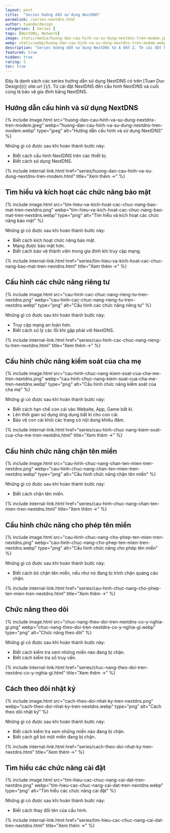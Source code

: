 ```yaml
---
layout: post
title:  "Series hướng dẫn sử dụng NextDNS"
permalink: /series-nextdns.html
author: tuanducdesign
categories: [ Series ]
tags: [NextDNS, Network]
image: static/media/huong-dan-cau-hinh-va-su-dung-nextdns-tren-modem.jpeg
webp: static/webp/huong-dan-cau-hinh-va-su-dung-nextdns-tren-modem.webp
description: "Series hướng dẫn sử dụng NextDNS từ A đến Z. Từ cài đặt NextDNS đến cấu hình NextDNS và cuối cùng là bảo vệ gia đình bằng NextDNS."
featured: true
hidden: true
rating: 5
toc: true
---
```


Đây là danh sách các series hướng dẫn sử dụng NextDNS có trên [Tuan Duc Design]({{ site.url }}/). Từ cài đặt NextDNS đến cấu hình NextDNS và cuối cùng là bảo vệ gia đình bằng NextDNS.

## Hướng dẫn cấu hình và sử dụng NextDNS

{% include image.html src="huong-dan-cau-hinh-va-su-dung-nextdns-tren-modem.jpeg" webp="huong-dan-cau-hinh-va-su-dung-nextdns-tren-modem.webp" type="jpeg" alt="Hướng dẫn cấu hình và sử dụng NextDNS" %}

Những gì có được sau khi hoàn thành bước này:

- Biết cách cấu hình NextDNS trên các thiết bị.
- Biết cách sử dụng NextDNS.

{% include internal-link.html href="series/huong-dan-cau-hinh-va-su-dung-nextdns-tren-modem.html" title="Xem thêm →" %}

## Tìm hiểu và kích hoạt các chức năng bảo mật

{% include image.html src="tim-hieu-va-kich-hoat-cac-chuc-nang-bao-mat-tren-nextdns.png" webp="tim-hieu-va-kich-hoat-cac-chuc-nang-bao-mat-tren-nextdns.webp" type="png" alt="Tìm hiểu và kích hoạt các chức năng bảo mật" %}

Những gì có được sau khi hoàn thành bước này:

- Biết cách kích hoạt chức năng bảo mật.
- Mạng được bảo mật hơn.
- Biết cách bảo vệ thành viên trong gia đình khi truy cập mạng.

{% include internal-link.html href="series/tim-hieu-va-kich-hoat-cac-chuc-nang-bao-mat-tren-nextdns.html" title="Xem thêm →" %}

## Cấu hình các chức năng riêng tư

{% include image.html src="cau-hinh-cac-chuc-nang-rieng-tu-tren-nextdns.png" webp="cau-hinh-cac-chuc-nang-rieng-tu-tren-nextdns.webp" type="png" alt="Cấu hình các chức năng riêng tư" %}

Những gì có được sau khi hoàn thành bước này:

- Truy cập mạng an toàn hơn.
- Biết cách xử lý các lỗi khi gặp phải với NextDNS.

{% include internal-link.html href="series/cau-hinh-cac-chuc-nang-rieng-tu-tren-nextdns.html" title="Xem thêm →" %}

## Cấu hình chức năng kiểm soát của cha mẹ

{% include image.html src="cau-hinh-chuc-nang-kiem-soat-cua-cha-me-tren-nextdns.png" webp="cau-hinh-chuc-nang-kiem-soat-cua-cha-me-tren-nextdns.webp" type="png" alt="Cấu hình chức năng kiểm soát của cha mẹ" %}

Những gì có được sau khi hoàn thành bước này:

- Biết cách hạn chế con cái vào Website, App, Game bất kì.
- Lên thời gian sử dụng ứng dụng bất kì cho con cái.
- Bảo vệ con cái khỏi các trang có nội dung khiêu đâm.

{% include internal-link.html href="series/cau-hinh-chuc-nang-kiem-soat-cua-cha-me-tren-nextdns.html" title="Xem thêm →" %}

## Cấu hình chức năng chặn tên miền

{% include image.html src="cau-hinh-chuc-nang-chan-ten-mien-tren-nextdns.png" webp="cau-hinh-chuc-nang-chan-ten-mien-tren-nextdns.webp" type="png" alt="Cấu hình chức năng chặn tên miền" %}

Những gì có được sau khi hoàn thành bước này:

- Biết cách chặn tên miền.

{% include internal-link.html href="series/cau-hinh-chuc-nang-chan-ten-mien-tren-nextdns.html" title="Xem thêm →" %}

## Cấu hình chức năng cho phép tên miền

{% include image.html src="cau-hinh-chuc-nang-cho-phep-ten-mien-tren-nextdns.png" webp="cau-hinh-chuc-nang-cho-phep-ten-mien-tren-nextdns.webp" type="png" alt="Cấu hình chức năng cho phép tên miền" %}

Những gì có được sau khi hoàn thành bước này:

- Biết cách bỏ chặn tên miền, nếu như nó đang bị trình chặn quảng cáo chặn.

{% include internal-link.html href="series/cau-hinh-chuc-nang-cho-phep-ten-mien-tren-nextdns.html" title="Xem thêm →" %}

## Chức năng theo dõi

{% include image.html src="chuc-nang-theo-doi-tren-nextdns-co-y-nghia-gi.png" webp="chuc-nang-theo-doi-tren-nextdns-co-y-nghia-gi.webp" type="png" alt="Chức năng theo dõi" %}

Những gì có được sau khi hoàn thành bước này:

- Biết cách kiểm tra xem những miền nào đang bị chặn.
- Biết cách kiểm tra số truy vấn.

{% include internal-link.html href="series/chuc-nang-theo-doi-tren-nextdns-co-y-nghia-gi.html" title="Xem thêm →" %}

## Cách theo dõi nhật ký

{% include image.html src="cach-theo-doi-nhat-ky-tren-nextdns.png" webp="cach-theo-doi-nhat-ky-tren-nextdns.webp" type="png" alt="Cách theo dõi nhật ký" %}

Những gì có được sau khi hoàn thành bước này:

- Biết cách kiểm tra xem những miền nào đang bị chặn.
- Biết cách gỡ bỏ một miền đang bị chặn.

{% include internal-link.html href="series/cach-theo-doi-nhat-ky-tren-nextdns.html" title="Xem thêm →" %}

## Tìm hiểu các chức năng cài đặt

{% include image.html src="tim-hieu-cac-chuc-nang-cai-dat-tren-nextdns.png" webp="tim-hieu-cac-chuc-nang-cai-dat-tren-nextdns.webp" type="png" alt="Tìm hiểu các chức năng cài đặt" %}

Những gì có được sau khi hoàn thành bước này:

- Biết cách thay đổi tên của cấu hình.

{% include internal-link.html href="series/tim-hieu-cac-chuc-nang-cai-dat-tren-nextdns.html" title="Xem thêm →" %}
